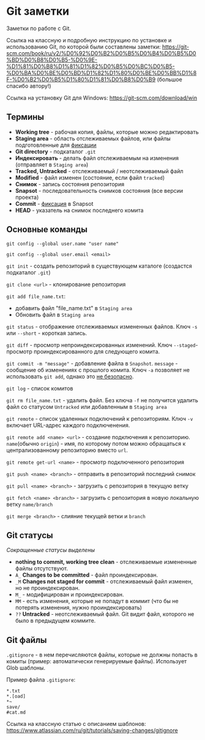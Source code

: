 # Git заметки
Заметки по работе с Git. 

Ссылка на классную и подробную инструкцию по установке и использованию Git, по которой были составлены заметки: https://git-scm.com/book/ru/v2/%D0%92%D0%B2%D0%B5%D0%B4%D0%B5%D0%BD%D0%B8%D0%B5-%D0%9E-%D1%81%D0%B8%D1%81%D1%82%D0%B5%D0%BC%D0%B5-%D0%BA%D0%BE%D0%BD%D1%82%D1%80%D0%BE%D0%BB%D1%8F-%D0%B2%D0%B5%D1%80%D1%81%D0%B8%D0%B9 (большое спасибо автору!)

Ссылка на установку Git для Windows: https://git-scm.com/download/win

## Термины
- **Working tree** - рабочая копия, файлы, которые можно редактировать
- **Staging area** - область отслеживаемых файлов, или файлы подготовленные для <u>фиксации</u>
- **Git directory** - подкаталог `.git`
- **Индексировать** - делать файл отслеживаемым на изменения (отправляет в `Staging area`)
- **Tracked, Untracked** - отслеживаемый / неотслеживаемый файл
- **Modified** - файл изменен (состояние, если файл `tracked`)
- **Снимок** - запись состояния репозитория
- **Snapsot** - последовательность снимков состояния (все версии проекта)
- **Commit** - <u>фиксация</u> в Snapsot
- **HEAD** - указатель на снимок последнего комита


## Основные команды 

`git config --global user.name "user name"`

`git config --global user.email <email>`

`git init` - создать репозиторий в существующем каталоге (создастся подкаталог `.git`)

`git clone <url>` - клонирование репозитория 

`git add file_name.txt`:
- добавить файл "file_name.txt" в `Staging area`
- Обновить файл в `Staging area`

`git status` - отображение отслеживаемых измененных файлов. Ключ `-s` или `--short` - короткая запись. 

`git diff` - просмотр непроиндексированных изменений. Ключ `--staged`- просмотр проиндексированного для следующего комита. 

`git commit -m "message"` - добавление файла в `Snapshot`. `message` - сообщение об изменениях с прошлого комита.  Ключ `-a` позволяет не использовать `git add`, однако это <u>не безопасно</u>. 

`git log` - список комитов

`git rm file_name.txt` - удалить файл. Без ключа `-f` не получится удалить файл со статусом `Untracked` или добавленным в `Staging area`

`git remote` - список удаленных подключений к репозиториям. Ключ `-v` включает URL-адрес каждого подключенения.

`git remote add <name> <url>` - создание подключения к репозиторию. `name`(обычно `origin`) - имя, по которому потом можно обращаться к централизованному репозиторию вместо `url`. 

`git remote get-url <name>` - просмотр подключенного репозитория

`git push <name> <branch>` - отправить в репозиторий последний снимок

`git pull <name> <branch>` - загрузить с репозитория в текущую ветку

`git fetch <name> <branch>` - загрузить с репозитория в новую локальную ветку `name/branch`

`git merge <branch>` - слияние текущей ветки и `branch`



## Git статусы
*Сокращенные статусы выделены*
- **nothing to commit, working tree clean** - отслеживаемые измененные файлы отсутствуют.
- `A_` **Changes to be committed** - файл проиндексирован.
- `_M` **Changes not staged for commit** - отслеживаемый файл изменен, но не проиндексирован.
- `M_` - модифицирован и проиндексирован.
- `MM` - есть изменения, которые не попадут в коммит (что бы не потерять изменения, нужно проиндексировать)
- `??` **Untracked** - неотслеживаемый файл. Git видит файл, которого не было в предыдущем коммите. 

## Git файлы
`.gitignore` - в нем перечисляются файлы, которые не должны попасть в комиты (пример: автоматически генерируемые файлы). Использует Glob шаблоны. 

Пример файла `.gitignore`:
```
*.txt
*.[oad]
*~
save/
#cat.md
```

Ссылка на классную статью с описанием шаблонов: https://www.atlassian.com/ru/git/tutorials/saving-changes/gitignore